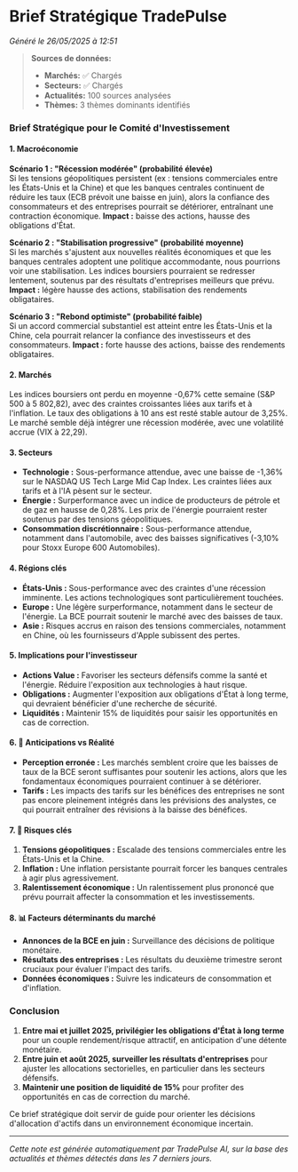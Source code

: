 # Brief Stratégique TradePulse

*Généré le 26/05/2025 à 12:51*

> **Sources de données:**
> - **Marchés:** ✅ Chargés
> - **Secteurs:** ✅ Chargés
> - **Actualités:** 100 sources analysées
> - **Thèmes:** 3 thèmes dominants identifiés

### Brief Stratégique pour le Comité d'Investissement

#### 1. **Macroéconomie**

**Scénario 1 : "Récession modérée" (probabilité élevée)**  
Si les tensions géopolitiques persistent (ex : tensions commerciales entre les États-Unis et la Chine) et que les banques centrales continuent de réduire les taux (ECB prévoit une baisse en juin), alors la confiance des consommateurs et des entreprises pourrait se détériorer, entraînant une contraction économique. **Impact :** baisse des actions, hausse des obligations d'État.

**Scénario 2 : "Stabilisation progressive" (probabilité moyenne)**  
Si les marchés s'ajustent aux nouvelles réalités économiques et que les banques centrales adoptent une politique accommodante, nous pourrions voir une stabilisation. Les indices boursiers pourraient se redresser lentement, soutenus par des résultats d'entreprises meilleurs que prévu. **Impact :** légère hausse des actions, stabilisation des rendements obligataires.

**Scénario 3 : "Rebond optimiste" (probabilité faible)**  
Si un accord commercial substantiel est atteint entre les États-Unis et la Chine, cela pourrait relancer la confiance des investisseurs et des consommateurs. **Impact :** forte hausse des actions, baisse des rendements obligataires.

#### 2. **Marchés**

Les indices boursiers ont perdu en moyenne -0,67% cette semaine (S&P 500 à 5 802,82), avec des craintes croissantes liées aux tarifs et à l'inflation. Le taux des obligations à 10 ans est resté stable autour de 3,25%. Le marché semble déjà intégrer une récession modérée, avec une volatilité accrue (VIX à 22,29).

#### 3. **Secteurs**

- **Technologie :** Sous-performance attendue, avec une baisse de -1,36% sur le NASDAQ US Tech Large Mid Cap Index. Les craintes liées aux tarifs et à l'IA pèsent sur le secteur.
- **Énergie :** Surperformance avec un indice de producteurs de pétrole et de gaz en hausse de 0,28%. Les prix de l'énergie pourraient rester soutenus par des tensions géopolitiques.
- **Consommation discrétionnaire :** Sous-performance attendue, notamment dans l'automobile, avec des baisses significatives (-3,10% pour Stoxx Europe 600 Automobiles).

#### 4. **Régions clés**

- **États-Unis :** Sous-performance avec des craintes d'une récession imminente. Les actions technologiques sont particulièrement touchées.
- **Europe :** Une légère surperformance, notamment dans le secteur de l'énergie. La BCE pourrait soutenir le marché avec des baisses de taux.
- **Asie :** Risques accrus en raison des tensions commerciales, notamment en Chine, où les fournisseurs d'Apple subissent des pertes.

#### 5. **Implications pour l'investisseur**

- **Actions Value :** Favoriser les secteurs défensifs comme la santé et l'énergie. Réduire l'exposition aux technologies à haut risque.
- **Obligations :** Augmenter l'exposition aux obligations d'État à long terme, qui devraient bénéficier d'une recherche de sécurité.
- **Liquidités :** Maintenir 15% de liquidités pour saisir les opportunités en cas de correction.

#### 6. 🧠 **Anticipations vs Réalité**

- **Perception erronée :** Les marchés semblent croire que les baisses de taux de la BCE seront suffisantes pour soutenir les actions, alors que les fondamentaux économiques pourraient continuer à se détériorer.
- **Tarifs :** Les impacts des tarifs sur les bénéfices des entreprises ne sont pas encore pleinement intégrés dans les prévisions des analystes, ce qui pourrait entraîner des révisions à la baisse des bénéfices.

#### 7. 🔺 **Risques clés**

1. **Tensions géopolitiques :** Escalade des tensions commerciales entre les États-Unis et la Chine.
2. **Inflation :** Une inflation persistante pourrait forcer les banques centrales à agir plus agressivement.
3. **Ralentissement économique :** Un ralentissement plus prononcé que prévu pourrait affecter la consommation et les investissements.

#### 8. 📊 **Facteurs déterminants du marché**

- **Annonces de la BCE en juin :** Surveillance des décisions de politique monétaire.
- **Résultats des entreprises :** Les résultats du deuxième trimestre seront cruciaux pour évaluer l'impact des tarifs.
- **Données économiques :** Suivre les indicateurs de consommation et d'inflation.

### Conclusion

1. **Entre mai et juillet 2025, privilégier les obligations d'État à long terme** pour un couple rendement/risque attractif, en anticipation d'une détente monétaire.
2. **Entre juin et août 2025, surveiller les résultats d'entreprises** pour ajuster les allocations sectorielles, en particulier dans les secteurs défensifs.
3. **Maintenir une position de liquidité de 15%** pour profiter des opportunités en cas de correction du marché.

Ce brief stratégique doit servir de guide pour orienter les décisions d'allocation d'actifs dans un environnement économique incertain.

---

*Cette note est générée automatiquement par TradePulse AI, sur la base des actualités et thèmes détectés dans les 7 derniers jours.*
